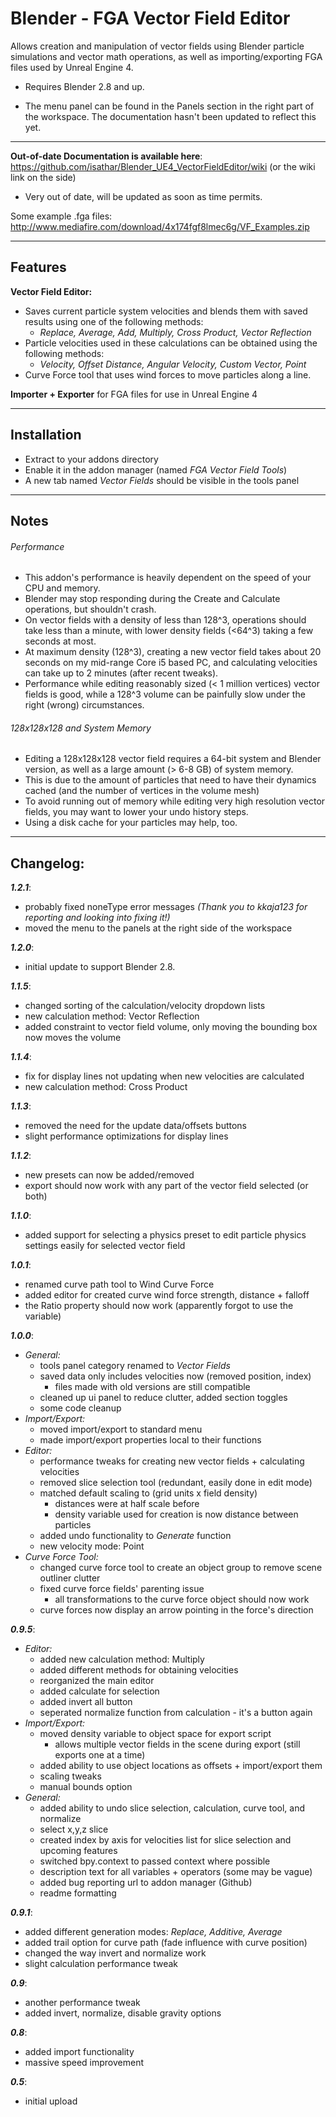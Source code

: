 Blender - FGA Vector Field Editor
=======================================

Allows creation and manipulation of vector fields using Blender particle simulations and vector math operations, as well as importing/exporting FGA files used by Unreal Engine 4. 


- Requires Blender 2.8 and up.

- The menu panel can be found in the Panels section in the right part of the workspace. The documentation hasn't been updated to reflect this yet.
  
------------------------------------------------------------------------------------------------------- 
 
**Out-of-date Documentation is available here**: https://github.com/isathar/Blender_UE4_VectorFieldEditor/wiki (or the wiki link on the side) 
- Very out of date, will be updated as soon as time permits.

 
Some example .fga files: http://www.mediafire.com/download/4x174fgf8lmec6g/VF_Examples.zip  
  
 
------------------------------------------------------------------------------------------------------- 
 
## Features  
 
**Vector Field Editor:**
- Saves current particle system velocities and blends them with saved results using one of the following methods:
  - *Replace, Average, Add, Multiply, Cross Product, Vector Reflection*
- Particle velocities used in these calculations can be obtained using the following methods:
  - *Velocity, Offset Distance, Angular Velocity, Custom Vector, Point*
- Curve Force tool that uses wind forces to move particles along a line. 
  
**Importer + Exporter** for FGA files for use in Unreal Engine 4 
 
------------------------------------------------------------------------------------------------------- 
 
## Installation  
 
- Extract to your addons directory
- Enable it in the addon manager (named *FGA Vector Field Tools*)
- A new tab named *Vector Fields* should be visible in the tools panel
 
--------------------------------------------------------------------------------------------------------- 
 
## Notes  
 
###### Performance  
- This addon's performance is heavily dependent on the speed of your CPU and memory.
- Blender may stop responding during the Create and Calculate operations, but shouldn't crash.
- On vector fields with a density of less than 128^3, operations should take less than a minute, with lower density fields (<64^3) taking a few seconds at most.
- At maximum density (128^3), creating a new vector field takes about 20 seconds on my mid-range Core i5 based PC, and calculating velocities can take up to 2 minutes (after recent tweaks).
- Performance while editing reasonably sized (< 1 million vertices) vector fields is good, while a 128^3 volume can be painfully slow under the right (wrong) circumstances.
 
###### 128x128x128 and System Memory  
- Editing a 128x128x128 vector field requires a 64-bit system and Blender version, as well as a large amount (> 6-8 GB) of system memory.
- This is due to the amount of particles that need to have their dynamics cached (and the number of vertices in the volume mesh)
- To avoid running out of memory while editing very high resolution vector fields, you may want to lower your undo history steps.
- Using a disk cache for your particles may help, too. 


------------------------------------------------------------------------------------------------------- 
  
## Changelog:  
  
***1.2.1***:
- probably fixed noneType error messages *(Thank you to kkaja123 for reporting and looking into fixing it!)*
- moved the menu to the panels at the right side of the workspace

***1.2.0***:
- initial update to support Blender 2.8.

***1.1.5***:
- changed sorting of the calculation/velocity dropdown lists
- new calculation method: Vector Reflection
- added constraint to vector field volume, only moving the bounding box now moves the volume  

***1.1.4***:
- fix for display lines not updating when new velocities are calculated
- new calculation method: Cross Product  

***1.1.3***:
- removed the need for the update data/offsets buttons
- slight performance optimizations for display lines  

***1.1.2***:
- new presets can now be added/removed
- export should now work with any part of the vector field selected (or both)  

***1.1.0***:
- added support for selecting a physics preset to edit particle physics settings easily for selected vector field

***1.0.1***:
- renamed curve path tool to Wind Curve Force
- added editor for created curve wind force strength, distance + falloff
- the Ratio property should now work (apparently forgot to use the variable)  

***1.0.0***:
- *General:*
  - tools panel category renamed to *Vector Fields*
  - saved data only includes velocities now (removed position, index)
    - files made with old versions are still compatible
  - cleaned up ui panel to reduce clutter, added section toggles
  - some code cleanup
- *Import/Export:*
  - moved import/export to standard menu
  - made import/export properties local to their functions
- *Editor:*
  - performance tweaks for creating new vector fields + calculating velocities
  - removed slice selection tool (redundant, easily done in edit mode)
  - matched default scaling to (grid units x field density)
    - distances were at half scale before
    - density variable used for creation is now distance between particles
  - added undo functionality to *Generate* function
  - new velocity mode: Point
- *Curve Force Tool:*
  - changed curve force tool to create an object group to remove scene outliner clutter
  - fixed curve force fields' parenting issue
    - all transformations to the curve force object should now work
  - curve forces now display an arrow pointing in the force's direction  

***0.9.5***:
- *Editor:*
  - added new calculation method: Multiply
  - added different methods for obtaining velocities
  - reorganized the main editor
  - added calculate for selection
  - added invert all button
  - seperated normalize function from calculation - it's a button again
- *Import/Export:*
  - moved density variable to object space for export script 
    - allows multiple vector fields in the scene during export (still exports one at a time)
  - added ability to use object locations as offsets + import/export them
  - scaling tweaks
  - manual bounds option
- *General:*
  - added ability to undo slice selection, calculation, curve tool, and normalize
  - select x,y,z slice
  - created index by axis for velocities list for slice selection and upcoming features
  - switched bpy.context to passed context where possible
  - description text for all variables + operators (some may be vague)
  - added bug reporting url to addon manager (Github)
  - readme formatting  

***0.9.1***:
- added different generation modes: *Replace, Additive, Average*
- added trail option for curve path (fade influence with curve position)
- changed the way invert and normalize work
- slight calculation performance tweak  

***0.9***:
- another performance tweak
- added invert, normalize, disable gravity options  

***0.8***:
- added import functionality
- massive speed improvement  

***0.5***:
- initial upload  
